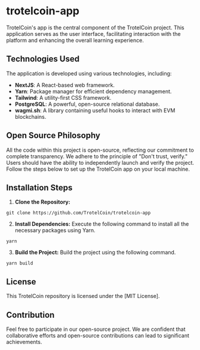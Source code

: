 # trotelcoin-app

TrotelCoin's app is the central component of the TrotelCoin project. This application serves as the user interface, facilitating interaction with the platform and enhancing the overall learning experience.

## Technologies Used

The application is developed using various technologies, including:

- **NextJS**: A React-based web framework.
- **Yarn**: Package manager for efficient dependency management.
- **Tailwind**: A utility-first CSS framework.
- **PostgreSQL**: A powerful, open-source relational database.
- **wagmi.sh**: A library containing useful hooks to interact with EVM blockchains.

## Open Source Philosophy

All the code within this project is open-source, reflecting our commitment to complete transparency. We adhere to the principle of "Don't trust, verify." Users should have the ability to independently launch and verify the project. Follow the steps below to set up the TrotelCoin app on your local machine.

## Installation Steps

1. **Clone the Repository:**

```batch
git clone https://github.com/TrotelCoin/trotelcoin-app
```

2. **Install Dependencies:**
Execute the following command to install all the necessary packages using Yarn.

```batch
yarn
```

3. **Build the Project:**
Build the project using the following command.

```batch
yarn build
```

## License

This TrotelCoin repository is licensed under the [MIT License].

## Contribution

Feel free to participate in our open-source project. We are confident that collaborative efforts and open-source contributions can lead to significant achievements.
